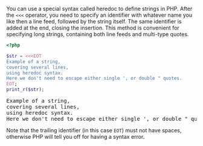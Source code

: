 
You can use a special syntax called heredoc to define strings in PHP. After the `<<<` operator, you need to specify an identifier with whatever name you like then a line feed, followed by the string itself. The same identifier is added at the end, closing the insertion. This method is convenient for specifying long strings, containing both line feeds and multi-type quotes.

```php
<?php

$str = <<<EOT
Example of a string,
covering several lines,
using heredoc syntax.
Here we don't need to escape either single ', or double " quotes.
EOT;
print_r($str);
```

<pre class='hexlet-basics-output'>
Example of a string,
covering several lines,
using heredoc syntax.
Here we don't need to escape either single ', or double " quotes.
</pre>

Note that the trailing identifier (in this case `EOT`) must not have spaces, otherwise PHP will tell you off for having a syntax error.
